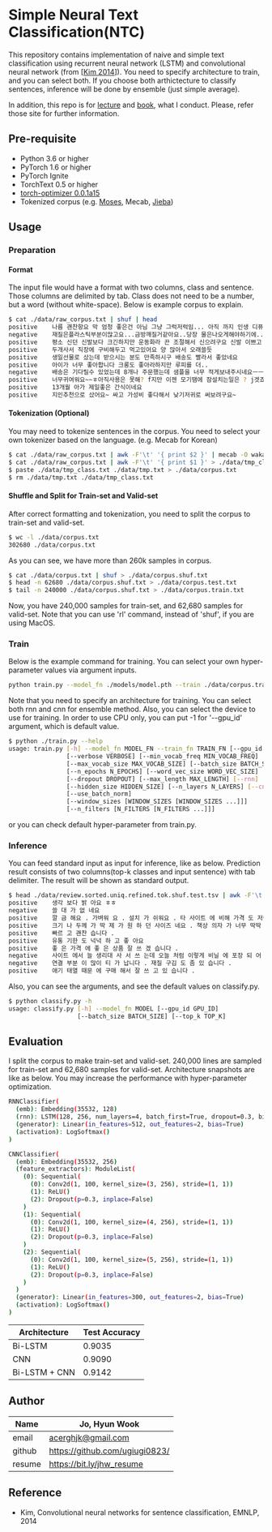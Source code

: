 # Simple Neural Text Classification(NTC)

This repository contains implementation of naive and simple text classification using recurrent neural network (LSTM) and convolutional neural network (from [[Kim 2014](http://arxiv.org/abs/1408.5882)]). You need to specify architecture to train, and you can select both. If you choose both arthictecture to classify sentences, inference will be done by ensemble (just simple average).

In addition, this repo is for [lecture](https://www.fastcampus.co.kr/data_camp_nlpbasic/) and [book](https://kh-kim.gitbook.io/natural-language-processing-with-pytorch/), what I conduct. Please, refer those site for further information.

## Pre-requisite

- Python 3.6 or higher
- PyTorch 1.6 or higher
- PyTorch Ignite
- TorchText 0.5 or higher
- [torch-optimizer 0.0.1a15](https://pypi.org/project/torch-optimizer/)
- Tokenized corpus (e.g. [Moses](https://www.nltk.org/_modules/nltk/tokenize/moses.html), Mecab, [Jieba](https://github.com/fxsjy/jieba))

## Usage

### Preparation

#### Format

The input file would have a format with two columns, class and sentence. Those columns are delimited by tab. Class does not need to be a number, but a word (without white-space). Below is example corpus to explain.

```bash
$ cat ./data/raw_corpus.txt | shuf | head
positive	나름 괜찬항요 막 엄청 좋은건 아님 그냥 그럭저럭임... 아직 까지 인생 디퓨져는 못찾은느낌
negative	재질은플라스틱부분이많고요...금방깨질거같아요..당장 물은나오게해야하기에..그냥설치했어요..지금도 조금은후회중.....
positive	평소 신던 신발보다 크긴하지만 운동화라 끈 조절해서 신으려구요 신발 이쁘고 편하네요
positive	두개사서 직장에 구비해두고 먹고있어요 양 많아서 오래쓸듯
positive	생일선물로 샀는데 받으시는 분도 만족하시구 배송도 빨라서 좋았네요
positive	아이가 너무 좋아합니다 크롱도 좋아라하지만 루피를 더..
negative	배송은 기다릴수 있었는데 8개나 주문했는데 샘플을 너무 적게보내주시네요ㅡㅡ;;
positive	너무귀여워요~~ㅎ아직사용은 못해? f지만 이젠 모기땜에 잠설치는일은 ? j겟죠
positive	13개월 아가 제일좋은 간식이네요
positive	지인추천으로 샀어요~ 싸고 가성비 좋다해서 낮기저귀로 써보려구요~
```

#### Tokenization (Optional)

You may need to tokenize sentences in the corpus. You need to select your own tokenizer based on the language. (e.g. Mecab for Korean)

```bash
$ cat ./data/raw_corpus.txt | awk -F'\t' '{ print $2 }' | mecab -O wakati > ./data/tmp.txt
$ cat ./data/raw_corpus.txt | awk -F'\t' '{ print $1 }' > ./data/tmp_class.txt
$ paste ./data/tmp_class.txt ./data/tmp.txt > ./data/corpus.txt
$ rm ./data/tmp.txt ./data/tmp_class.txt
```

#### Shuffle and Split for Train-set and Valid-set

After correct formatting and tokenization, you need to split the corpus to train-set and valid-set.

```bash
$ wc -l ./data/corpus.txt
302680 ./data/corpus.txt
```

As you can see, we have more than 260k samples in corpus.

```bash
$ cat ./data/corpus.txt | shuf > ./data/corpus.shuf.txt
$ head -n 62680 ./data/corpus.shuf.txt > ./data/corpus.test.txt
$ tail -n 240000 ./data/corpus.shuf.txt > ./data/corpus.train.txt
```

Now, you have 240,000 samples for train-set, and 62,680 samples for valid-set. Note that you can use 'rl' command, instead of 'shuf', if you are using MacOS.

### Train

Below is the example command for training. You can select your own hyper-parameter values via argument inputs.

```bash
python train.py --model_fn ./models/model.pth --train ./data/corpus.train.txt --valid ./data/corpus.valid.txt --rnn --cnn --gpu_id 0
```

Note that you need to specify an architecture for training. You can select both rnn and cnn for ensemble method. Also, you can select the device to use for training. In order to use CPU only, you can put -1 for '--gpu_id' argument, which is default value.

```bash
$ python ./train.py --help
usage: train.py [-h] --model_fn MODEL_FN --train_fn TRAIN_FN [--gpu_id GPU_ID]
                [--verbose VERBOSE] [--min_vocab_freq MIN_VOCAB_FREQ]
                [--max_vocab_size MAX_VOCAB_SIZE] [--batch_size BATCH_SIZE]
                [--n_epochs N_EPOCHS] [--word_vec_size WORD_VEC_SIZE]
                [--dropout DROPOUT] [--max_length MAX_LENGTH] [--rnn]
                [--hidden_size HIDDEN_SIZE] [--n_layers N_LAYERS] [--cnn]
                [--use_batch_norm]
                [--window_sizes [WINDOW_SIZES [WINDOW_SIZES ...]]]
                [--n_filters [N_FILTERS [N_FILTERS ...]]]
```

or you can check default hyper-parameter from train.py.

### Inference

You can feed standard input as input for inference, like as below. Prediction result consists of two columns(top-k classes and input sentence) with tab delimiter. The result will be shown as standard output.

```bash
$ head ./data/review.sorted.uniq.refined.tok.shuf.test.tsv | awk -F'\t' '{ print $2 }' | python classify.py --model ./models/model.pth --gpu_id -1 --top_k 1
positive	생각 보다 밝 아요 ㅎㅎ
negative	쓸 대 가 없 네요
positive	깔 금 해요 . 가벼워 요 . 설치 가 쉬워요 . 타 사이트 에 비해 가격 도 저렴 하 답니다 .
positive	크기 나 두께 가 딱 제 가 원 하 던 사이즈 네요 . 책상 의자 가 너무 딱딱 해서 쿠션 감 좋 은 방석 이 필요 하 던 차 에 좋 은 제품 만났 네요 . 냄새 얘기 하 시 는 분 도 더러 있 던데 별로 냄새 안 나 요 .
positive	빠르 고 괜찬 습니다 .
positive	유통 기한 도 넉넉 하 고 좋 아요
positive	좋 은 가격 에 좋 은 상품 잘 쓰 겠 습니다 .
negative	사이트 에서 늘 생리대 사 서 쓰 는데 오늘 처럼 이렇게 비닐 에 포장 되 어 받 아 본 건 처음 입니다 . 위생 용품 이 고 자체 도 비닐 포장 이 건만 소형 박스 에 라도 넣 어 보내 주 시 지 . ..
negative	연결 부분 이 많이 티 가 납니다 . 재질 구김 도 좀 있 습니다 .
positive	애기 태열 때문 에 구매 해서 잘 쓰 고 있 습니다 .
```

Also, you can see the arguments, and see the default values on classify.py.

```bash
$ python classify.py -h
usage: classify.py [-h] --model_fn MODEL [--gpu_id GPU_ID]
                   [--batch_size BATCH_SIZE] [--top_k TOP_K]
```

## Evaluation

I split the corpus to make train-set and valid-set. 240,000 lines are sampled for train-set and 62,680 samples for valid-set. Architecture snapshots are like as below. You may increase the performance with hyper-parameter optimization.

```bash
RNNClassifier(
  (emb): Embedding(35532, 128)
  (rnn): LSTM(128, 256, num_layers=4, batch_first=True, dropout=0.3, bidirectional=True)
  (generator): Linear(in_features=512, out_features=2, bias=True)
  (activation): LogSoftmax()
)
```

```bash
CNNClassifier(
  (emb): Embedding(35532, 256)
  (feature_extractors): ModuleList(
    (0): Sequential(
      (0): Conv2d(1, 100, kernel_size=(3, 256), stride=(1, 1))
      (1): ReLU()
      (2): Dropout(p=0.3, inplace=False)
    )
    (1): Sequential(
      (0): Conv2d(1, 100, kernel_size=(4, 256), stride=(1, 1))
      (1): ReLU()
      (2): Dropout(p=0.3, inplace=False)
    )
    (2): Sequential(
      (0): Conv2d(1, 100, kernel_size=(5, 256), stride=(1, 1))
      (1): ReLU()
      (2): Dropout(p=0.3, inplace=False)
    )
  )
  (generator): Linear(in_features=300, out_features=2, bias=True)
  (activation): LogSoftmax()
)
```

|Architecture|Test Accuracy|
|-|-|
|Bi-LSTM|0.9035|
|CNN|0.9090|
|Bi-LSTM + CNN|0.9142|


## Author

|Name|Jo, Hyun Wook|
|-|-|
|email|acerghjk@gmail.com|
|github|https://github.com/ugiugi0823/|
|resume|https://bit.ly/jhw_resume|

## Reference

- Kim, Convolutional neural networks for sentence classification, EMNLP, 2014


